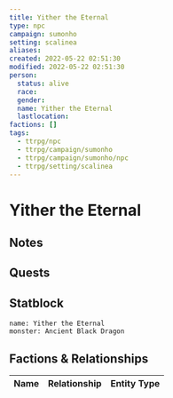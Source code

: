 ```yaml
---
title: Yither the Eternal
type: npc
campaign: sumonho
setting: scalinea
aliases: 
created: 2022-05-22 02:51:30
modified: 2022-05-22 02:51:30
person:
  status: alive
  race: 
  gender: 
  name: Yither the Eternal
  lastlocation: 
factions: []
tags:
  - ttrpg/npc
  - ttrpg/campaign/sumonho
  - ttrpg/campaign/sumonho/npc
  - ttrpg/setting/scalinea
---
```


# Yither the Eternal

## Notes


## Quests


## Statblock

```statblock
name: Yither the Eternal
monster: Ancient Black Dragon
```


## Factions & Relationships
| Name | Relationship | Entity Type |
| ---- |:------------:| ----------- |



